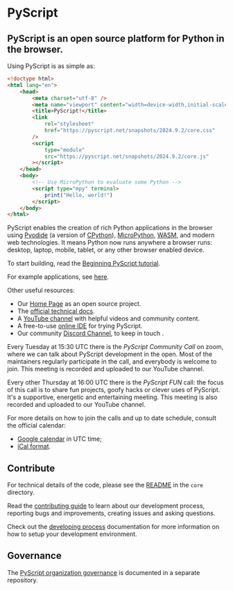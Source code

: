 # PyScript

## PyScript is an open source platform for Python in the browser.

Using PyScript is as simple as:

```html
<!doctype html>
<html lang="en">
    <head>
        <meta charset="utf-8" />
        <meta name="viewport" content="width=device-width,initial-scale=1" />
        <title>PyScript!</title>
        <link
            rel="stylesheet"
            href="https://pyscript.net/snapshots/2024.9.2/core.css"
        />
        <script
            type="module"
            src="https://pyscript.net/snapshots/2024.9.2/core.js"
        ></script>
    </head>
    <body>
        <!-- Use MicroPython to evaluate some Python -->
        <script type="mpy" terminal>
            print("Hello, world!")
        </script>
    </body>
</html>
```

PyScript enables the creation of rich Python applications in the browser using
[Pyodide](https://pyodide.org/en/stable/) (a version of
[CPython](https://python.org/)), [MicroPython](https://micropython.org/),
[WASM](https://webassembly.org/), and modern web technologies. It means Python
now runs anywhere a browser runs: desktop, laptop, mobile, tablet, or any other
browser enabled device.

To start building, read the
[Beginning PyScript tutorial](https://docs.pyscript.net/latest/beginning-pyscript/).

For example applications, see [here](https://pyscript.com/@examples).

Other useful resources:

-   Our [Home Page](https://pyscript.net/) as an open source project.
-   The [official technical docs](https://docs.pyscript.net/).
-   A [YouTube channel](https://www.youtube.com/@PyScriptTV) with helpful videos
    and community content.
-   A free-to-use [online IDE](https://pyscript.com/) for trying PyScript.
-   Our community [Discord Channel](https://discord.gg/BYB2kvyFwm), to keep in
    touch .

Every Tuesday at 15:30 UTC there is the _PyScript Community Call_ on zoom,
where we can talk about PyScript development in the open. Most of the
maintainers regularly participate in the call, and everybody is welcome to
join. This meeting is recorded and uploaded to our YouTube channel.

Every other Thursday at 16:00 UTC there is the _PyScript FUN_ call: the focus
of this call is to share fun projects, goofy hacks or clever uses of PyScript.
It's a supportive, energetic and entertaining meeting. This meeting is also
recorded and uploaded to our YouTube channel.

For more details on how to join the calls and up to date schedule, consult the
official calendar:

-   [Google calendar](https://calendar.google.com/calendar/u/0/embed?src=d3afdd81f9c132a8c8f3290f5cc5966adebdf61017fca784eef0f6be9fd519e0@group.calendar.google.com&ctz=UTC) in UTC time;
-   [iCal format](https://calendar.google.com/calendar/ical/d3afdd81f9c132a8c8f3290f5cc5966adebdf61017fca784eef0f6be9fd519e0%40group.calendar.google.com/public/basic.ics).

## Contribute

For technical details of the code, please see the [README](core/README.md) in
the `core` directory.

Read the [contributing guide](https://docs.pyscript.net/latest/contributing/)
to learn about our development process, reporting bugs and improvements,
creating issues and asking questions.

Check out the [developing process](https://docs.pyscript.net/latest/developers/)
documentation for more information on how to setup your development environment.

## Governance

The [PyScript organization governance](https://github.com/pyscript/governance)
is documented in a separate repository.
